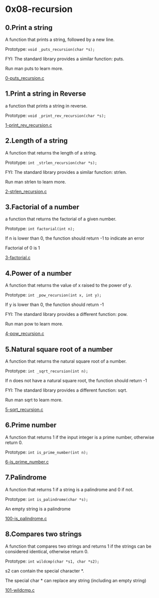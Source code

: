 # 0x08-recursion

## 0.Print a string

A function that prints a string, followed by a new line.

Prototype: `void _puts_recursion(char *s);`

FYI: The standard library provides a similar function: puts.

Run man puts to learn more.

[0-puts_recursion.c](0-puts_recursion.c)

## 1.Print a string in Reverse

a function that prints a string in reverse.

Prototype: `void _print_rev_recursion(char *s);`

[1-print_rev_recursion.c](1-print_rev_recursion.c)

## 2.Length of a string 

A function that returns the length of a string.

Prototype: `int _strlen_recursion(char *s);`

FYI: The standard library provides a similar function: strlen.

Run man strlen to learn more.

[2-strlen_recursion.c](2-strlen_recursion.c)

## 3.Factorial of a number

a function that returns the factorial of a given number.

Prototype: `int factorial(int n);`

If n is lower than 0, the function should return -1 to indicate an error

Factorial of 0 is 1

[3-factorial.c](3-factorial.c)

## 4.Power of a number

A function that returns the value of x raised to the power of y.

Prototype: `int _pow_recursion(int x, int y);`

If y is lower than 0, the function should return -1

FYI: The standard library provides a different function: pow.

Run man pow to learn more.

[4-pow_recursion.c](4-pow_recursion.c)

## 5.Natural square root of a number

A function that returns the natural square root of a number.

Prototype: `int _sqrt_recursion(int n);`

If n does not have a natural square root, the function should return -1

FYI: The standard library provides a different function: sqrt.

Run man sqrt to learn more.

[5-sqrt_recursion.c](5-sqrt_recursion.c)

## 6.Prime number

A function that returns 1 if the input integer is a prime number, otherwise return 0.

Prototype: `int is_prime_number(int n);`

[6-is_prime_number.c](6-is_prime_number.c)

## 7.Palindrome

A function that returns 1 if a string is a palindrome and 0 if not.

Prototype: `int is_palindrome(char *s);`

An empty string is a palindrome

[100-is_palindrome.c](100-is_palindrome.c)

## 8.Compares two strings

A function that compares two strings and returns 1 if the strings can be considered identical, otherwise return 0.

Prototype: `int wildcmp(char *s1, char *s2);`

s2 can contain the special character *.

The special char * can replace any string (including an empty string)

[101-wildcmp.c](101-wildcmp.c)